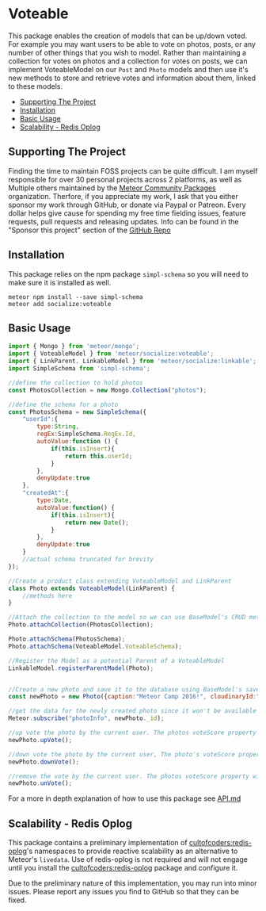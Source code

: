 # Voteable

This package enables the creation of models that can be up/down voted. For example you may want users to be able to vote on photos, posts, or any number of other things that you wish to model. Rather than maintaining a collection for votes on photos and a collection for votes on posts, we can implement VoteableModel on our `Post` and `Photo` models and then use it's new methods to store and retrieve votes and information about them, linked to these models.

<!-- TOC depthFrom:1 depthTo:6 withLinks:1 updateOnSave:1 orderedList:0 -->
- [Supporting The Project](#supporting-the-project)
- [Installation](#installation)
- [Basic Usage](#basic-usage)
- [Scalability - Redis Oplog](#scalability---redis-oplog)
<!-- /TOC -->

## Supporting The Project

Finding the time to maintain FOSS projects can be quite difficult. I am myself responsible for over 30 personal projects across 2 platforms, as well as Multiple others maintained by the [Meteor Community Packages](https://github.com/meteor-community-packages) organization. Therfore, if you appreciate my work, I ask that you either sponsor my work through GitHub, or donate via Paypal or Patreon. Every dollar helps give cause for spending my free time fielding issues, feature requests, pull requests and releasing updates. Info can be found in the "Sponsor this project" section of the [GitHub Repo](https://github.com/copleykj/socialize-voteable)

## Installation

This package relies on the npm package `simpl-schema` so you will need to make sure it is installed as well.

```shell
meteor npm install --save simpl-schema
meteor add socialize:voteable
```

## Basic Usage

```javascript
import { Mongo } from 'meteor/mongo';
import { VoteableModel } from 'meteor/socialize:voteable';
import { LinkParent, LinkableModel } from 'meteor/socialize:linkable';
import SimpleSchema from 'simpl-schema';

//define the collection to hold photos
const PhotosCollection = new Mongo.Collection("photos");

//define the schema for a photo
const PhotosSchema = new SimpleSchema({
    "userId":{
        type:String,
        regEx:SimpleSchema.RegEx.Id,
        autoValue:function () {
            if(this.isInsert){
                return this.userId;
            }
        },
        denyUpdate:true
    },
    "createdAt":{
        type:Date,
        autoValue:function() {
            if(this.isInsert){
                return new Date();
            }
        },
        denyUpdate:true
    }
    //actual schema truncated for brevity
});

//Create a product class extending VoteableModel and LinkParent
class Photo extends VoteableModel(LinkParent) {
    //methods here
}

//Attach the collection to the model so we can use BaseModel's CRUD methods
Photo.attachCollection(PhotosCollection);

Photo.attachSchema(PhotosSchema);
Photo.attachSchema(VoteableModel.VoteableSchema);

//Register the Model as a potential Parent of a VoteableModel
LinkableModel.registerParentModel(Photo);


//Create a new photo and save it to the database using BaseModel's save method.
const newPhoto = new Photo({caption:"Meteor Camp 2016!", cloudinaryId:"sL0Jbf3gBaoeubs3G822WQqwp"}).save();

//get the data for the newly created photo since it won't be available on the client other wise
Meteor.subscribe("photoInfo", newPhoto._id);

//up vote the photo by the current user. The photos voteScore property will be incremented to reflect this.
newPhoto.upVote();

//down vote the photo by the current user, The photo's voteScore property will be decremented to reflect this.
newPhoto.downVote();

//remove the vote by the current user. The photos voteScore property will be incremented or decremented accordingly
newPhoto.unVote();

```

For a more in depth explanation of how to use this package see [API.md](API.md)

## Scalability - Redis Oplog

This package contains a preliminary implementation of [cultofcoders:redis-oplog][1]'s namespaces to provide reactive scalability as an alternative to Meteor's `livedata`. Use of redis-oplog is not required and will not engage until you install the [cultofcoders:redis-oplog][1] package and configure it.

Due to the preliminary nature of this implementation, you may run into minor issues. Please report any issues you find to GitHub so that they can be fixed.

[1]:https://github.com/cultofcoders/redis-oplog

